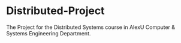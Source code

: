 # Distributed-Project
The Project for the Distributed Systems course in AlexU Computer &amp; Systems Engineering Department.
